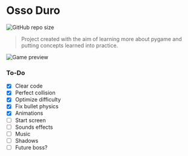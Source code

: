 # Osso Duro
![GitHub repo size](https://img.shields.io/github/repo-size/m4thewz/osso-duro?style=for-the-badge)
> Project created with the aim of learning more about pygame and putting concepts learned into practice.
<img src="https://imgur.com/mrF5C0J.png" alt="Game preview">

### To-Do

- [x] Clear code
- [x] Perfect collision
- [x] Optimize difficulty
- [x] Fix bullet physics
- [x] Animations
- [ ] Start screen
- [ ] Sounds effects
- [ ] Music
- [ ] Shadows
- [ ] Future boss?
